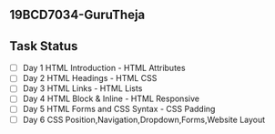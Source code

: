 ## 19BCD7034-GuruTheja
## Task Status
  - [ ] Day 1 HTML Introduction - HTML Attributes
  - [ ] Day 2 HTML Headings - HTML CSS
  - [ ] Day 3 HTML Links - HTML Lists
  - [ ] Day 4 HTML Block & Inline - HTML Responsive
  - [ ] Day 5 HTML Forms and CSS Syntax - CSS Padding
  - [ ] Day 6 CSS Position,Navigation,Dropdown,Forms,Website Layout
